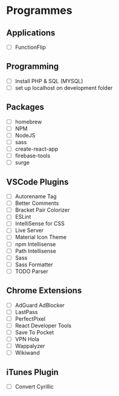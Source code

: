 # Programmes
## Applications
- [ ] FunctionFlip
## Programming
- [ ] Install PHP & SQL (MYSQL)
- [ ] set up localhost on development folder
## Packages
- [ ] homebrew
- [ ] NPM
- [ ] NodeJS
- [ ] sass
- [ ] create-react-app
- [ ] firebase-tools
- [ ] surge
## VSCode Plugins
- [ ] Autorename Tag
- [ ] Better Comments
- [ ] Bracket Pair Colorizer
- [ ] ESLint
- [ ] IntelliSense for CSS
- [ ] Live Server
- [ ] Material Icon Theme
- [ ] npm Intellisense
- [ ] Path Intellisense
- [ ] Sass
- [ ] Sass Formatter
- [ ] TODO Parser
## Chrome Extensions
- [ ] AdGuard AdBlocker
- [ ] LastPass
- [ ] PerfectPixel
- [ ] React Developer Tools
- [ ] Save To Pocket
- [ ] VPN Hola
- [ ] Wappalyzer
- [ ] Wikiwand
## iTunes Plugin
- [ ] Convert Cyrillic
